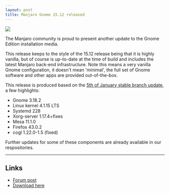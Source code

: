 ```yaml
---
layout: post
title: Manjaro Gnome 15.12 released
---
```


<img src="https://manjaro.github.io/images/manjaro-gnome-0.8.13.1.jpg">

The Manjaro community is proud to present another update to the Gnome Edition installation media.

This release keeps to the style of the 15.12 release being that it is highly vanilla, but of course is up-to-date at the time of build and includes the latest Manjaro back-end infrastructure. Note this means a very vanilla Gnome configuration, it doesn't mean 'minimal', the full set of Gnome software and other apps are provided out-of-the-box.

This release is produced based on the [5th of January stable branch update](https://manjaro.github.io/Update-2016-01-05_(stable)/), a few highlights:

* Gnome 3.18.2
* Linux kernel 4.1.15 LTS
* Systemd 228
* Xorg-server 1.17.4+fixes
* Mesa 11.1.0
* Firefox 43.0.2
* cogl 1.22.0-1.5 (fixed)

Further updates for some of these components are already available in our respositories.

----

## Links

* [Forum post](https://forum.manjaro.org/index.php?topic=30069.0)
* [Download here](https://sourceforge.net/projects/manjarolinux/files/community/Gnome/2016.01/)
